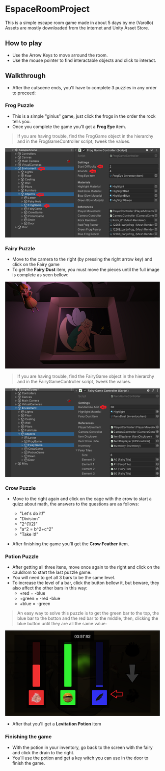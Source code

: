 
# EspaceRoomProject
This is a simple escape room game made in about 5 days by me (Varollo)
Assets are mostly downloaded from the internet and Unity Asset Store.

## How to play
- Use the Arrow Keys to move arround the room.
- Use the mouse pointer to find interactable objects and click to interact.

## Walkthrough
- After the cutscene ends, you'll have to complete 3 puzzles in any order to proceed:

### Frog Puzzle
- This is a simple "ginius" game, just click the frogs in the order the rock tells you.
- Once you complete the game you'll get a **Frog Eye** item.
> If you are having trouble, find the FrogGame object in the hierarchy and in the FrogGameController script, tweek the values.

![](WalkthroughImages/walkthroughimage01.png)

### Fairy Puzzle
- Move to the camera to the right (by pressing the right arrow key) and click on the Fairy game
- To get the **Fairy Dust** item, you must move the pieces until the full image is complete as seen bellow:

![](WalkthroughImages/walkthroughimage02.png)

> If you are having trouble, find the FairyGame object in the hierarchy and in the FairyGameController script, tweek the values.

![](WalkthroughImages/walkthroughimage03.png)

### Crow Puzzle
- Move to the right again and click on the cage with the crow to start a quizz about math, the answers to the questions are as follows:
	- "Let's do it!"
	- "Division"
	- "2^(1/2)"
	- "a^2 = b^2+c^2"
	- "Take it!"

- After finishing the game you'll get the **Crow Feather** item.

### Potion Puzzle
- After getting all three itens, move once again to the right and click on the cauldrom to start the last puzzle game.
- You will need to get all 3 bars to be the same level.
- To increase the level of a bar, click the button bellow it, but beware, they also affect the other bars in this way:
	- +red = -blue
	- +green = -red -blue
	- +blue = -green
> An easy way to solve this puzzle is to get the green bar to the top, the blue bar to the botton and the red bar to the middle, then, clicking the blue button until they are all the same value:

![](WalkthroughImages/walkthroughimage04.png)

- After that you'll get a **Levitation Potion** item

### Finishing the game
- With the potion in your inventory, go back to the screen with the fairy and click the drain to the right.
- You'll use the potion and get a key witch you can use in the door to finish the game.